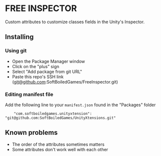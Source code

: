 # FREE INSPECTOR

Custom attributes to customize classes fields in the Unity's Inspector.

## Installing

### Using git

- Open the Package Manager window
- Click on the "plus" sign
- Select "Add package from git URL"
- Paste this repo's SSH link (git@github.com:SoftBoiledGames/FreeInspector.git)

### Editing manifest file

Add the following line to your `manifest.json` found in the "Packages" folder

`    "com.softboiledgames.unityxtension": "git@github.com:SoftBoiledGames/UnityXtensions.git"`

## Known problems

- The order of the attributes sometimes matters
- Some attributes don't work well with each other
